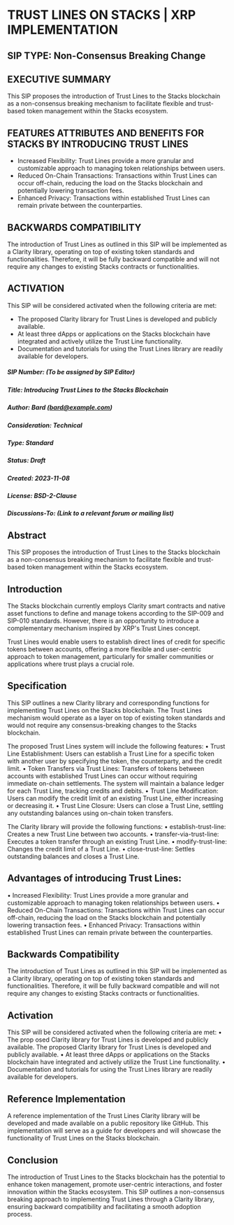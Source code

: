 # TRUST LINES ON STACKS | XRP IMPLEMENTATION
## SIP TYPE: Non-Consensus Breaking Change

## EXECUTIVE SUMMARY

This SIP proposes the introduction of Trust Lines to the Stacks blockchain as a non-consensus breaking mechanism to facilitate flexible and trust-based token management within the Stacks ecosystem.

## FEATURES ATTRIBUTES AND BENEFITS FOR STACKS BY INTRODUCING TRUST LINES

- Increased Flexibility: Trust Lines provide a more granular and customizable approach to managing token relationships between users.
- Reduced On-Chain Transactions: Transactions within Trust Lines can occur off-chain, reducing the load on the Stacks blockchain and potentially lowering transaction fees.
- Enhanced Privacy: Transactions within established Trust Lines can remain private between the counterparties.

## BACKWARDS COMPATIBILITY

The introduction of Trust Lines as outlined in this SIP will be implemented as a Clarity library, operating on top of existing token standards and functionalities. Therefore, it will be fully backward compatible and will not require any changes to existing Stacks contracts or functionalities.

## ACTIVATION

This SIP will be considered activated when the following criteria are met:

- The proposed Clarity library for Trust Lines is developed and publicly available.
- At least three dApps or applications on the Stacks blockchain have integrated and actively utilize the Trust Line functionality.
- Documentation and tutorials for using the Trust Lines library are readily available for developers.

##### SIP Number: (To be assigned by SIP Editor)

##### Title: Introducing Trust Lines to the Stacks Blockchain

##### Author: Bard (bard@example.com)

##### Consideration: Technical

##### Type: Standard

##### Status: Draft

##### Created: 2023-11-08

##### License: BSD-2-Clause

##### Discussions-To: (Link to a relevant forum or mailing list)

## Abstract
This SIP proposes the introduction of Trust Lines to the Stacks blockchain as a non-consensus breaking mechanism to facilitate flexible and trust-based token management within the Stacks ecosystem.

## Introduction
The Stacks blockchain currently employs Clarity smart contracts and native asset functions to define and manage tokens according to the SIP-009 and SIP-010 standards. However, there is an opportunity to introduce a complementary mechanism inspired by XRP's Trust Lines concept.

Trust Lines would enable users to establish direct lines of credit for specific tokens between accounts, offering a more flexible and user-centric approach to token management, particularly for smaller communities or applications where trust plays a crucial role.

## Specification
This SIP outlines a new Clarity library and corresponding functions for implementing Trust Lines on the Stacks blockchain. The Trust Lines mechanism would operate as a layer on top of existing token standards and would not require any consensus-breaking changes to the Stacks blockchain.

The proposed Trust Lines system will include the following features:
• Trust Line Establishment: Users can establish a Trust Line for a specific token with another user by specifying the token, the counterparty, and the credit limit.
• Token Transfers via Trust Lines: Transfers of tokens between accounts with established Trust Lines can occur without requiring immediate on-chain settlements. The system will maintain a balance ledger for each Trust Line, tracking credits and debits.
• Trust Line Modification: Users can modify the credit limit of an existing Trust Line, either increasing or decreasing it.
• Trust Line Closure: Users can close a Trust Line, settling any outstanding balances using on-chain token transfers.

The Clarity library will provide the following functions:
• establish-trust-line: Creates a new Trust Line between two accounts.
• transfer-via-trust-line: Executes a token transfer through an existing Trust Line.
• modify-trust-line: Changes the credit limit of a Trust Line.
• close-trust-line: Settles outstanding balances and closes a Trust Line.

## Advantages of introducing Trust Lines:
• Increased Flexibility: Trust Lines provide a more granular and customizable approach to managing token relationships between users.
• Reduced On-Chain Transactions: Transactions within Trust Lines can occur off-chain, reducing the load on the Stacks blockchain and potentially lowering transaction fees.
• Enhanced Privacy: Transactions within established Trust Lines can remain private between the counterparties.

## Backwards Compatibility
The introduction of Trust Lines as outlined in this SIP will be implemented as a Clarity library, operating on top of existing token standards and functionalities. Therefore, it will be fully backward compatible and will not require any changes to existing Stacks contracts or functionalities.

## Activation
This SIP will be considered activated when the following criteria are met:
• The prop osed Clarity library for Trust Lines is developed and publicly available.
The proposed Clarity library for Trust Lines is developed and publicly available.
• At least three dApps or applications on the Stacks blockchain have integrated and actively utilize the Trust Line functionality.
• Documentation and tutorials for using the Trust Lines library are readily available for developers.

## Reference Implementation
A reference implementation of the Trust Lines Clarity library will be developed and made available on a public repository like GitHub. This implementation will serve as a guide for developers and will showcase the functionality of Trust Lines on the Stacks blockchain.

## Conclusion
The introduction of Trust Lines to the Stacks blockchain has the potential to enhance token management, promote user-centric interactions, and foster innovation within the Stacks ecosystem. This SIP outlines a non-consensus breaking approach to implementing Trust Lines through a Clarity library, ensuring backward compatibility and facilitating a smooth adoption process.
